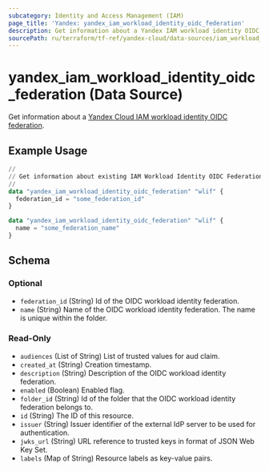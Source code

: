 ```yaml
---
subcategory: Identity and Access Management (IAM)
page_title: 'Yandex: yandex_iam_workload_identity_oidc_federation'
description: Get information about a Yandex IAM workload identity OIDC federation.
sourcePath: ru/terraform/tf-ref/yandex-cloud/data-sources/iam_workload_identity_oidc_federation.md
---
```


# yandex_iam_workload_identity_oidc_federation (Data Source)

Get information about a [Yandex Cloud IAM workload identity OIDC federation](https://yandex.cloud/docs/iam/concepts/workload-identity).

## Example Usage

```terraform
//
// Get information about existing IAM Workload Identity OIDC Federation.
//
data "yandex_iam_workload_identity_oidc_federation" "wlif" {
  federation_id = "some_federation_id"
}

data "yandex_iam_workload_identity_oidc_federation" "wlif" {
  name = "some_federation_name"
}
```

<!-- schema generated by tfplugindocs -->
## Schema

### Optional

- `federation_id` (String) Id of the OIDC workload identity federation.
- `name` (String) Name of the OIDC workload identity federation. The name is unique within the folder.

### Read-Only

- `audiences` (List of String) List of trusted values for aud claim.
- `created_at` (String) Creation timestamp.
- `description` (String) Description of the OIDC workload identity federation.
- `enabled` (Boolean) Enabled flag.
- `folder_id` (String) Id of the folder that the OIDC workload identity federation belongs to.
- `id` (String) The ID of this resource.
- `issuer` (String) Issuer identifier of the external IdP server to be used for authentication.
- `jwks_url` (String) URL reference to trusted keys in format of JSON Web Key Set.
- `labels` (Map of String) Resource labels as key-value pairs.


